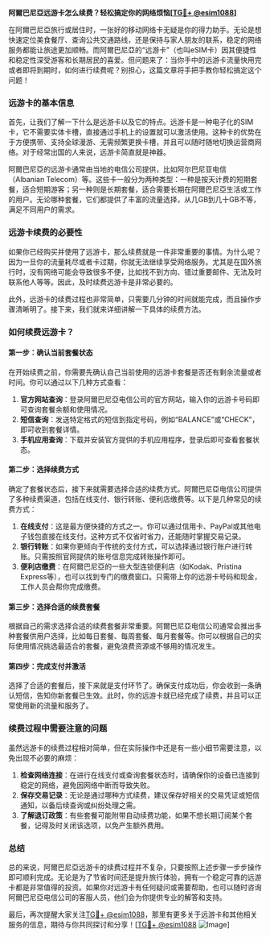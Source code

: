 **阿爾巴尼亞远游卡怎么续费？轻松搞定你的网络烦恼[[TG💪+ @esim1088](https://t.me/s/esim1088)]**

在阿爾巴尼亞旅行或居住时，一张好的移动网络卡无疑是你的得力助手。无论是想快速定位美食餐厅、查询公共交通路线，还是保持与家人朋友的联系，稳定的网络服务都能让旅途更加顺畅。而阿爾巴尼亞的“远游卡”（也叫eSIM卡）因其便捷性和稳定性深受游客和长期居民的喜爱。但问题来了：当你手中的远游卡流量快用完或者即将到期时，如何进行续费呢？别担心，这篇文章将手把手教你轻松搞定这个问题！

### **远游卡的基本信息**
首先，让我们了解一下什么是远游卡以及它的特点。远游卡是一种电子化的SIM卡，它不需要实体卡槽，直接通过手机上的设置就可以激活使用。这种卡的优势在于方便携带、支持全球漫游、无需频繁更换卡槽，并且可以随时随地切换运营商网络。对于经常出国的人来说，远游卡简直就是神器。

阿爾巴尼亞的远游卡通常由当地的电信公司提供，比如阿尔巴尼亚电信（Albanian Telecom）等。这些卡一般分为两种类型：一种是按天计费的短期套餐，适合短期游客；另一种则是长期套餐，适合需要长期在阿爾巴尼亞生活或工作的用户。无论哪种套餐，它们都提供了丰富的流量选择，从几GB到几十GB不等，满足不同用户的需求。

### **远游卡续费的必要性**
如果你已经购买并使用了远游卡，那么续费就是一件非常重要的事情。为什么呢？因为一旦你的流量耗尽或者卡过期，你就无法继续享受网络服务。尤其是在国外旅行时，没有网络可能会导致很多不便，比如找不到方向、错过重要邮件、无法及时联系他人等等。因此，及时续费远游卡是非常必要的。

此外，远游卡的续费过程也非常简单，只需要几分钟的时间就能完成，而且操作步骤清晰明了。接下来，我们就来详细讲解一下具体的续费方法。

### **如何续费远游卡？**
#### **第一步：确认当前套餐状态**
在开始续费之前，你需要先确认自己当前使用的远游卡套餐是否还有剩余流量或者时间。你可以通过以下几种方式查看：

1. **官方网站查询**：登录阿爾巴尼亞电信公司的官方网站，输入你的远游卡号码即可查询套餐余额和使用情况。
2. **短信查询**：发送特定格式的短信到指定号码，例如“BALANCE”或“CHECK”，即可收到套餐详情。
3. **手机应用查询**：下载并安装官方提供的手机应用程序，登录后即可查看套餐状态。

#### **第二步：选择续费方式**
确定了套餐状态后，接下来就需要选择合适的续费方式。阿爾巴尼亞电信公司提供了多种续费渠道，包括在线支付、银行转账、便利店缴费等。以下是几种常见的续费方式：

1. **在线支付**：这是最方便快捷的方式之一。你可以通过信用卡、PayPal或其他电子钱包直接在线支付。这种方式不仅省时省力，还能随时掌握交易记录。
2. **银行转账**：如果你更倾向于传统的支付方式，可以选择通过银行账户进行转账。只需按照官网提供的账号信息完成转账操作即可。
3. **便利店缴费**：在阿爾巴尼亞的一些大型连锁便利店（如Kodak、Pristina Express等），也可以找到专门的缴费窗口。只需带上你的远游卡号码和现金，工作人员会帮你完成缴费。

#### **第三步：选择合适的续费套餐**
根据自己的需求选择合适的续费套餐非常重要。阿爾巴尼亞电信公司通常会推出多种套餐供用户选择，比如每日套餐、每周套餐、每月套餐等。你可以根据自己的实际使用情况挑选最适合的套餐，避免浪费资源或不够用的情况发生。

#### **第四步：完成支付并激活**
选择了合适的套餐后，接下来就是支付环节了。确保支付成功后，你会收到一条确认短信，告知你新套餐已生效。此时，你的远游卡就已经完成了续费，并且可以正常使用新的流量和服务了。

### **续费过程中需要注意的问题**
虽然远游卡的续费过程相对简单，但在实际操作中还是有一些小细节需要注意，以免出现不必要的麻烦：

1. **检查网络连接**：在进行在线支付或查询套餐状态时，请确保你的设备已连接到稳定的网络，避免因网络中断而导致失败。
2. **保存交易记录**：无论是通过哪种方式续费，建议保存好相关的交易凭证或短信通知，以备后续查询或纠纷处理之需。
3. **了解退订政策**：有些套餐可能附带自动续费功能，如果不想长期订阅某个套餐，记得及时关闭该选项，以免产生额外费用。

### **总结**
总的来说，阿爾巴尼亞远游卡的续费过程并不复杂，只要按照上述步骤一步步操作即可顺利完成。无论是为了节省时间还是提升旅行体验，拥有一个稳定可靠的远游卡都是非常值得的投资。如果你对远游卡有任何疑问或需要帮助，也可以随时咨询阿爾巴尼亞电信公司的客服人员，他们会为你提供专业的解答和支持。

最后，再次提醒大家关注[TG💪+ @esim1088](https://t.me/s/esim1088)，那里有更多关于远游卡和其他相关服务的信息，期待与你共同探讨和分享！[[TG💪+ @esim1088](https://t.me/s/esim1088) ![Image](https://i.postimg.cc/4NQfJmqS/Snipaste-2025-05-13-00-14-12.png)]